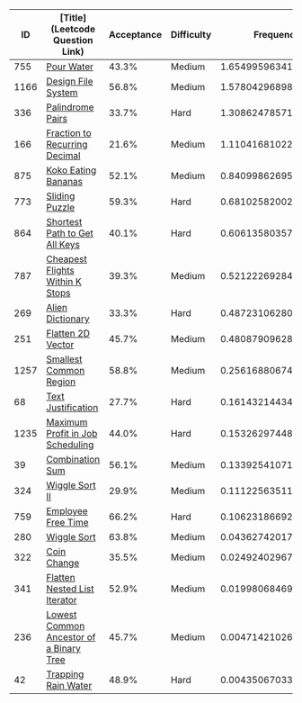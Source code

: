 |ID|[Title](Leetcode Question Link)|Acceptance|Difficulty|Frequency|
|----|-----|----|---|---|
|755|[Pour Water]( https://leetcode.com/problems/pour-water)|43.3%|Medium|1.6549959634129805|
|1166|[Design File System]( https://leetcode.com/problems/design-file-system)|56.8%|Medium|1.578042968988746|
|336|[Palindrome Pairs]( https://leetcode.com/problems/palindrome-pairs)|33.7%|Hard|1.3086247857193076|
|166|[Fraction to Recurring Decimal]( https://leetcode.com/problems/fraction-to-recurring-decimal)|21.6%|Medium|1.110416810228655|
|875|[Koko Eating Bananas]( https://leetcode.com/problems/koko-eating-bananas)|52.1%|Medium|0.8409986269592165|
|773|[Sliding Puzzle]( https://leetcode.com/problems/sliding-puzzle)|59.3%|Hard|0.6810258200276005|
|864|[Shortest Path to Get All Keys]( https://leetcode.com/problems/shortest-path-to-get-all-keys)|40.1%|Hard|0.6061358035703156|
|787|[Cheapest Flights Within K Stops]( https://leetcode.com/problems/cheapest-flights-within-k-stops)|39.3%|Medium|0.5212226928497461|
|269|[Alien Dictionary]( https://leetcode.com/problems/alien-dictionary)|33.3%|Hard|0.48723106280473205|
|251|[Flatten 2D Vector]( https://leetcode.com/problems/flatten-2d-vector)|45.7%|Medium|0.4808790962829651|
|1257|[Smallest Common Region]( https://leetcode.com/problems/smallest-common-region)|58.8%|Medium|0.2561688067457042|
|68|[Text Justification]( https://leetcode.com/problems/text-justification)|27.7%|Hard|0.16143214434637243|
|1235|[Maximum Profit in Job Scheduling]( https://leetcode.com/problems/maximum-profit-in-job-scheduling)|44.0%|Hard|0.1532629744871177|
|39|[Combination Sum]( https://leetcode.com/problems/combination-sum)|56.1%|Medium|0.1339254107186325|
|324|[Wiggle Sort II]( https://leetcode.com/problems/wiggle-sort-ii)|29.9%|Medium|0.11122563511022437|
|759|[Employee Free Time]( https://leetcode.com/problems/employee-free-time)|66.2%|Hard|0.10623186692973738|
|280|[Wiggle Sort]( https://leetcode.com/problems/wiggle-sort)|63.8%|Medium|0.04362742017962607|
|322|[Coin Change]( https://leetcode.com/problems/coin-change)|35.5%|Medium|0.024924029676386045|
|341|[Flatten Nested List Iterator]( https://leetcode.com/problems/flatten-nested-list-iterator)|52.9%|Medium|0.019980684690483426|
|236|[Lowest Common Ancestor of a Binary Tree]( https://leetcode.com/problems/lowest-common-ancestor-of-a-binary-tree)|45.7%|Medium|0.004714210262726446|
|42|[Trapping Rain Water]( https://leetcode.com/problems/trapping-rain-water)|48.9%|Hard|0.004350670338744988|
